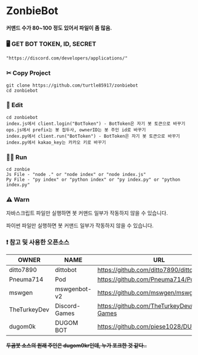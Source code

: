 # ZonbieBot

**커맨드 수가 80~100 정도 있어서 파일이 좀 많음.**

### 🖥 GET BOT TOKEN, ID, SECRET
```
"https://discord.com/developers/applications/"
```

### ✂ Copy Project
```
git clone https://github.com/turtle85917/zonbiebot
cd zonbiebot
```

### 📝 Edit
```
cd zonbiebot
index.js에서 client.login("BotToken") - BotToken은 자기 봇 토큰으로 바꾸기
ops.js에서 prefix는 봇 접두사, ownerID는 봇 주인 id로 바꾸기
index.py에서 client.run("BotToken") - BotToken은 자기 봇 토큰으로 바꾸기
index.py에서 kakao_key는 카카오 키로 바꾸기
```

### 🏃‍♂️ Run
```
cd zonbie
Js File - "node ." or "node index" or "node index.js"
Py File - "py index" or "python index" or "py index.py" or "python index.py"
```

### ⚠ Warn
자바스크립트 파일만 실행하면 봇 커맨드 일부가 작동하지 않을 수 있습니다.

파이썬 파일만 실행하면 봇 커맨드 일부가 작동하지 않을 수 있습니다.

### ❗ 참고 및 사용한 오픈소스
| OWNER      | NAME                  | URL                                    | COPY_USRE |
| ---------- | --------------------- | -------------------------------------- |     -     |
| ditto7890  | dittobot              | https://github.com/ditto7890/dittobot  |     -     |
| Pneuma714  | Pod                   | https://github.com/Pneuma714/Pod       |     -     |
| mswgen     | mswgenbot-v2          | https://github.com/mswgen/mswgenbot-v2 |     -     |
| TheTurkeyDev | Discord-Games          | https://github.com/TheTurkeyDev/Discord-Games |     -     |
| dugom0k    | DUGOM BOT             | https://github.com/piese1028/DUGOM_BOT |     piese1028     |

**~~두곰봇 소스의 원래 주인은 dugom0kr인데, 누가 포크한 것 같다..~~**
